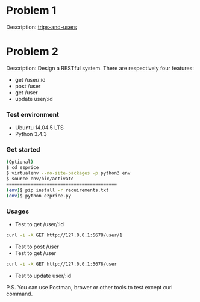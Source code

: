 # Problem 1

Description: [trips-and-users](https://leetcode.com/problems/trips-and-users/description/)

# Problem 2

Description: Design a RESTful system. There are respectively four features:

* get /user/:id
* post /user
* get /user
* update user/:id

### Test environment

* Ubuntu 14.04.5 LTS
* Python 3.4.3

### Get started

```bash
(Optional)
$ cd ezprice
$ virtualenv --no-site-packages -p python3 env
$ source env/bin/activate
=========================================
(env)$ pip install -r requirements.txt
(env)$ python ezprice.py
```

### Usages


* Test to get /user/:id

```bash
curl -i -X GET http://127.0.0.1:5678/user/1
```

* Test to post /user
* Test to get /user

```bash
curl -i -X GET http://127.0.0.1:5678/user
```

* Test to update user/:id

P.S. You can use Postman, brower or other tools to test except curl command.
